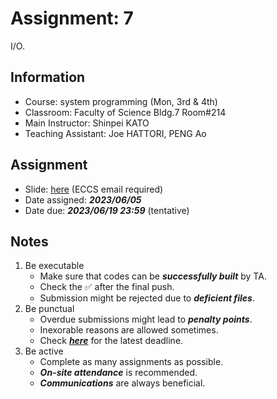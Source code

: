 # Assignment: 7

I/O.

## Information

- Course: system programming (Mon, 3rd & 4th)
- Classroom: Faculty of Science Bldg.7 Room#214
- Main Instructor: Shinpei KATO
- Teaching Assistant: Joe HATTORI, PENG Ao

## Assignment

- Slide: [here](https://docs.google.com/presentation/d/1sF4_94DJ-_Y_7lnQ02IZwz1e6dNbXeciqdt4BOxyfYc/edit?usp=sharing) (ECCS email required) 
- Date assigned: ***2023/06/05***
- Date due: ***2023/06/19 23:59*** (tentative)

## Notes

1. Be executable
    - Make sure that codes can be ***successfully built*** by TA.
    - Check the ✅ after the final push.
    - Submission might be rejected due to ***deficient files***.
1. Be punctual
    - Overdue submissions might lead to ***penalty points***.
    - Inexorable reasons are allowed sometimes.
    - Check [***here***](https://github.com/ut-syspro-admin/assignment-7) for the latest deadline.
1. Be active
    - Complete as many assignments as possible.
    - ***On-site attendance*** is recommended.
    - ***Communications*** are always beneficial.
